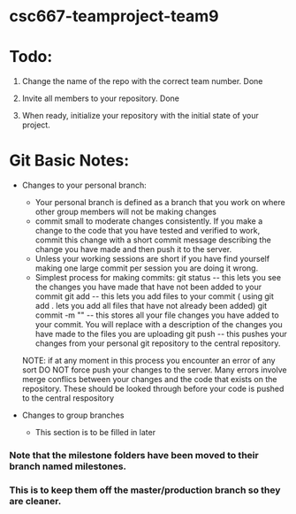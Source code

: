 # csc667-teamproject-team9

# Todo:

1. Change the name of the repo with the correct team number. Done

2. Invite all members to your repository. Done

3. When ready, initialize your repository with the initial state of your project.

# Git Basic Notes:

- Changes to your personal branch:
    - Your personal branch is defined as a branch that you work on where other group members will not be making changes
    - commit small to moderate changes consistently. If you make a change to the code that you have tested and verified to work, commit         this change with a short commit message describing the change you have made and then push it to the server.
    - Unless your working sessions are short if you have find yourself making one large commit per session you are doing it wrong.
    - Simplest process for making commits:
        git status                         -- this lets you see the changes you have made that have not been added to your commit
        git add <filename>                 -- this lets you add files to your commit ( using git add . lets you add all files that have                                                 not already been added)
        git commit -m "<commit message>"   -- this stores all your file changes you have added to your commit. You will replace <commit                                                 message> with a description of the changes you have made to the files you are uploading
        git push                           -- this pushes your changes from your personal git repository to the central repository.
  
  NOTE: if at any moment in this process you encounter an error of any sort DO NOT force push your changes to the server. Many errors             involve merge conflics between your changes and the code that exists on the repository. These should be looked through before your         code is pushed to the central respository 
  
- Changes to group branches
   - This section is to be filled in later

### Note that the milestone folders have been moved to their branch named milestones. 
### This is to keep them off the master/production branch so they are cleaner.
